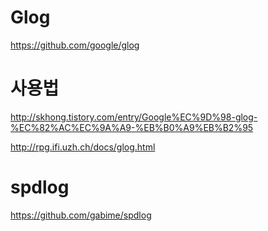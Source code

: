 # Glog 

https://github.com/google/glog

# 사용법

http://skhong.tistory.com/entry/Google%EC%9D%98-glog-%EC%82%AC%EC%9A%A9-%EB%B0%A9%EB%B2%95

http://rpg.ifi.uzh.ch/docs/glog.html

# spdlog

https://github.com/gabime/spdlog